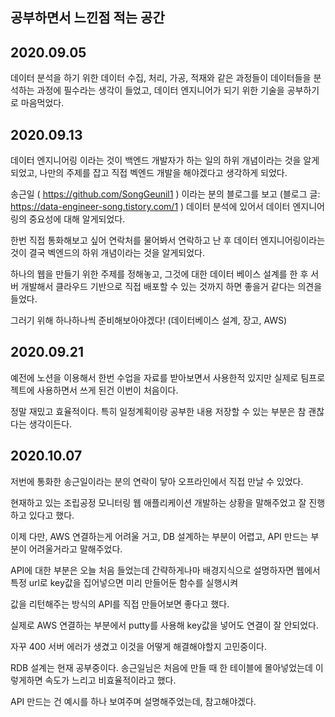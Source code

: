 ## 공부하면서 느낀점 적는 공간


## 2020.09.05

데이터 분석을 하기 위한 데이터 수집, 처리, 가공, 적재와 같은 과정들이 데이터들을 분석하는 과정에 필수라는 생각이 들었고, 데이터 엔지니어가 되기 위한 기술을 공부하기로 마음먹었다.

## 2020.09.13

데이터 엔지니어링 이라는 것이 백엔드 개발자가 하는 일의 하위 개념이라는 것을 알게되었고, 나만의 주제를 잡고 직접 벡엔드 개발을 해야겠다고 생각하게 되었다.

송근일 ( <https://github.com/SongGeunil1> ) 이라는 분의 블로그를 보고 (블로그 글: <https://data-engineer-song.tistory.com/1> ) 데이터 분석에 있어서 데이터 엔지니어링의 중요성에 대해 알게되었다.

한번 직접 통화해보고 싶어 연락처를 물어봐서 연락하고 난 후 데이터 엔지니어링이라는 것이 결국 벡엔드의 하위 개념이라는 것을 알게되었다.

하나의 웹을 만들기 위한 주제를 정해놓고, 그것에 대한 데이터 베이스 설계를 한 후 서버 개발해서 클라우드 기반으로 직접 배포할 수 있는 것까지 하면 좋을거 같다는 의견을 들었다.

그러기 위해 하나하나씩 준비해보아야겠다! (데이터베이스 설계, 장고, AWS)

## 2020.09.21

예전에 노션을 이용해서 한번 수업을 자료를 받아보면서 사용한적 있지만 실제로 팀프로젝트에 사용하면서 쓰게 된건 이번이 처음이다.

정말 재밌고 효율적이다. 특히 일정계획이랑 공부한 내용 저장할 수 있는 부분은 참 괜찮다는 생각이든다.

## 2020.10.07

저번에 통화한 송근일이라는 분의 연락이 닿아 오프라인에서 직접 만날 수 있었다.

현재하고 있는 조립공정 모니터링 웹 애플리케이션 개발하는 상황을 말해주었고 잘 진행하고 있다고 했다.

이제 다만, AWS 연결하는게 어려울 거고, DB 설계하는 부분이 어렵고, API 만드는 부분이 어려울거라고 말해주었다.

API에 대한 부분은 오늘 처음 들었는데 간략하게나마 배경지식으로 설명하자면 웹에서 특정 url로 key값을 집어넣으면 미리 만들어둔 함수를 실행시켜 

값을 리턴해주는 방식의 API를 직접 만들어보면 좋다고 했다.

실제로 AWS 연결하는 부분에서 putty를 사용해 key값을 넣어도 연결이 잘 안되었다.

자꾸 400 서버 에러가 생겼고 이것을 어떻게 해결해야할지 고민중이다.

RDB 설계는 현재 공부중이다. 송근일님은 처음에 만들 때 한 테이블에 몰아넣었는데 이렇게하면 속도가 느리고 비효율적이라고 했다.

API 만드는 건 예시를 하나 보여주며 설명해주었는데, 참고해야겠다.
